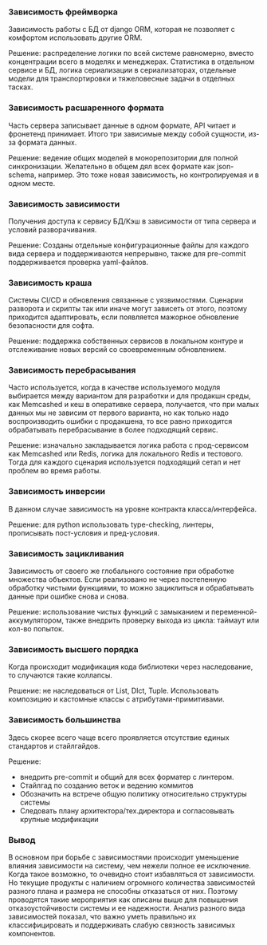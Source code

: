### Зависимость фреймворка

Зависимость работы с БД от django ORM, которая не позволяет с комфортом использовать другие ORM.

Решение: распределение логики по всей системе равномерно, вместо концентрации всего в моделях и менеджерах.
Статистика в отдельном сервисе и БД, логика сериализации в сериализаторах, отдельные модели для транспортировки 
и тяжеловесные задачи в отделных тасках.

### Зависимость расшаренного формата

Часть сервера записывает данные в одном формате, API читает и фронетенд принимает.
Итого три зависимые между собой сущности, из-за формата данных. 

Решение: ведение общих моделей в монорепозитории для полной синхронизации. Желательно в общем дял всех формате
как json-schema, например. Это тоже новая зависимость, но контролируемая и в одном месте.

### Зависимость зависимости

Получения доступа к сервису БД/Кэш в зависимости от типа сервера и условий разворачивания.

Решение: Созданы отдельные конфигурационные файлы для каждого вида сервера и поддерживаются непрерывно, также 
для pre-commit поддерживается проверка yaml-файлов.


### Зависимость краша

Системы CI/CD и обновления связанные с уязвимостями. Сценарии разворота и скрипты 
так или иначе могут зависеть от этого, поэтому приходится адаптировать, если появляется
мажорное обновление безопасности для софта.

Решение: поддержка собственных сервисов в локальном контуре и отслеживание новых версий со своевременным обновлением.

### Зависимость перебрасывания

Часто используется, когда в качестве используемого модуля выбирается между вариантом для
разработки и для продакшн среды, как Memcashed и кеш в оперативке сервера, 
получается, что при малых данных мы не зависим от первого варианта, но как только надо 
воспроизводить ошибки с продакшена, то все равно приходится обрабатывать перебрасывание в более 
подходящий сервис.

Решение: изначально закладывается логика работа с прод-сервисом как Memcashed или Redis, логика для локального
Redis и тестового. Тогда для каждого сценария используется подходящий сетап и нет проблем во время работы.

### Зависимость инверсии

В данном случае зависимость на уровне контракта класса/интерфейса.


Решение: для python использовать type-checking, линтеры, прописывать пост-условия и пред-условия.

### Зависимость зацикливания

Зависимость от своего же глобального состояние при обработке множества объектов.
Если реализовано не через постепенную обработку чистыми функциями, то можно зациклиться и обрабатывать
данные при ошибке снова и снова. 

Решение: использование чистых функций с замыканием и переменной-аккумулятором, также внедрить проверку выхода из цикла:
таймаут или кол-во попыток.

### Зависимость высшего порядка

Когда происходит модификация кода библиотеки через наследование, то случаются такие коллапсы.


Решение: не наследоваться от List, DIct, Tuple. Использовать композицию и кастомные классы с атрибутами-примитивами.

### Зависимость большинства

Здесь скорее всего чаще всего проявляется отсутствие единых стандартов и стайлгайдов.

Решение: 
- внедрить pre-commit и общий для всех форматер с линтером.
- Стайлгад по созданию веток и ведению коммитов
- Обозначить на встрече общую политику относительно структуры системы
- Следовать плану архитектора/тех.директора и согласовывать крупные модификации

### Вывод

В основном при борьбе с зависимостями происходит уменьшение влияния зависимости на систему, чем нежели полное ее исключение.
Когда такое возможно, то очевидно стоит избавляться от зависимости. Но текущие продукты с наличием огромного количества зависимостей 
разного плана и размера не способны отказаться от них. Поэтому проводятся такие мероприятия как описаны выше для 
повышения отказоустойчивости системы и ее надежности. Анализ разного вида зависимостей показал, что важно уметь правильно
 их классифицировать и поддерживать слабую связность зависимых компонентов.

